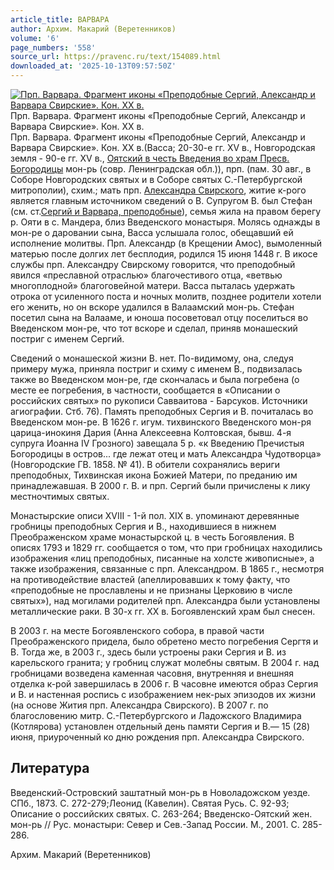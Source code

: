 ```yaml
---
article_title: ВАРВАРА
author: Архим. Макарий (Веретенников)
volume: '6'
page_numbers: '558'
source_url: https://pravenc.ru/text/154089.html
downloaded_at: '2025-10-13T09:57:50Z'
---
```


[![Прп. Варвара. Фрагмент иконы «Преподобные Сергий, Александр и Варвара Свирские». Кон. XX в.](https://pravenc.ru/data/613/461/1234/i200.jpg "Кликните для увеличения картинки")](https://pravenc.ru/data/613/461/1234/i400.jpg)Прп. Варвара. Фрагмент иконы «Преподобные Сергий, Александр и Варвара Свирские». Кон. XX в.  
Прп. Варвара. Фрагмент иконы «Преподобные Сергий, Александр и Варвара Свирские». Кон. XX в.(Васса; 20-30-е гг. XV в., Новгородская земля - 90-е гг. XV в., [Оятский в честь Введения во храм Пресв. Богородицы](<https://pravenc.ru/text/Оятский в честь Введения во храм Пресв  Богородицы.html>) мон-рь (совр. Ленинградская обл.)), прп. (пам. 30 авг., в Соборе Новгородских святых и в Соборе святых С.-Петербургской митрополии), схим.; мать прп. [Александра Свирского](<https://pravenc.ru/text/Александр Свирский.html>), житие к-рого является главным источником сведений о В. Супругом В. был Стефан (см. ст.[Сергий и Варвара, преподобные](<https://pravenc.ru/text/Сергий и Варвара  преподобные.html>)), семья жила на правом берегу р. Ояти в с. Мандера, близ Введенского монастыря. Молясь однажды в мон-ре о даровании сына, Васса услышала голос, обещавший ей исполнение молитвы. Прп. Александр (в Крещении Амос), вымоленный матерью после долгих лет бесплодия, родился 15 июня 1448 г. В икосе службы прп. Александру Свирскому говорится, что преподобный явился «преславной отраслью» благочестивого отца, «ветвью многоплодной» благоговейной матери. Васса пыталась удержать отрока от усиленного поста и ночных молитв, позднее родители хотели его женить, но он вскоре удалился в Валаамский мон-рь. Стефан посетил сына на Валааме, и юноша посоветовал отцу поселиться во Введенском мон-ре, что тот вскоре и сделал, приняв монашеский постриг с именем Сергий.

Сведений о монашеской жизни В. нет. По-видимому, она, следуя примеру мужа, приняла постриг и схиму с именем В., подвизалась также во Введенском мон-ре, где скончалась и была погребена (о месте ее погребения, в частности, сообщается в «Описании о российских святых» по рукописи Савваитова - Барсуков. Источники агиографии. Стб. 76). Память преподобных Сергия и В. почиталась во Введенском мон-ре. В 1626 г. игум. тихвинского Введенского мон-ря царица-инокиня Дария (Анна Алексеевна Колтовская, бывш. 4-я супруга Иоанна IV Грозного) завещала 5 р. «к Введению Пречистыя Богородицы в остров... где лежат отец и мать Александра Чудотворца» (Новгородские ГВ. 1858. № 41). В обители сохранялись вериги преподобных, Тихвинская икона Божией Матери, по преданию им принадлежавшая. В 2000 г. В. и прп. Сергий были причислены к лику местночтимых святых.

Монастырские описи XVIII - 1-й пол. XIX в. упоминают деревянные гробницы преподобных Сергия и В., находившиеся в нижнем Преображенском храме монастырской ц. в честь Богоявления. В описях 1793 и 1829 гг. сообщается о том, что при гробницах находились изображения «лиц преподобных, писанные на холсте живописные», а также изображения, связанные с прп. Александром. В 1865 г., несмотря на противодействие властей (апеллировавших к тому факту, что «преподобные не прославлены и не признаны Церковию в числе святых»), над могилами родителей прп. Александра были установлены металлические раки. В 30-х гг. ХХ в. Богоявленский храм был снесен.

В 2003 г. на месте Богоявленского собора, в правой части Преображенского придела, было обретено место погребения Сергтя и В. Тогда же, в 2003 г., здесь были устроены раки Сергия и В. из карельского гранита; у гробниц служат молебны святым. В 2004 г. над гробницами возведена каменная часовня, внутренняя и внешняя отделка к-рой завершилась в 2006 г. В часовне имеются образ Сергия и В. и настенная роспись с изображением нек-рых эпизодов их жизни (на основе Жития прп. Александра Свирского). В 2007 г. по благословению митр. С.-Петербургского и Ладожского Владимира (Котлярова) установлен отдельный день памяти Сергия и В.— 15 (28) июня, приуроченный ко дню рождения прп. Александра Свирского.

## Литература

Введенский-Островский заштатный мон-рь в Новоладожском уезде. СПб., 1873. С. 272-279;Леонид (Кавелин). Святая Русь. С. 92-93; Описание о российских святых. С. 263-264; Введенско-Оятский жен. мон-рь // Рус. монастыри: Север и Сев.-Запад России. М., 2001. С. 285-286.

Архим. Макарий (Веретенников)
